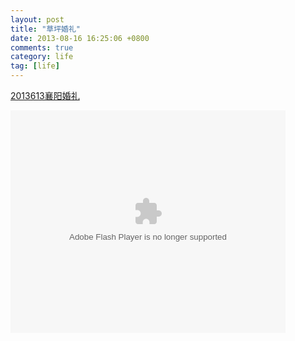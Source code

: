 ```yaml
---
layout: post
title: "草坪婚礼"
date: 2013-08-16 16:25:06 +0800
comments: true
category: life
tag: [life]
---
```


<a href="http://v.youku.com/v_show/id_XNTk2NjM3MzEy.html">2013613襄阳婚礼</a>

<embed id="STK_137687746371535" height="356" allowscriptaccess="never" style="visibility: visible;" pluginspage="http://get.adobe.com/cn/flashplayer/" flashvars="playMovie=true&amp;auto=1" width="440" allowfullscreen="true" quality="high" src="http://player.youku.com/player.php/sid/XNTk2NjM3MzEy/v.swf" type="application/x-shockwave-flash" wmode="transparent">